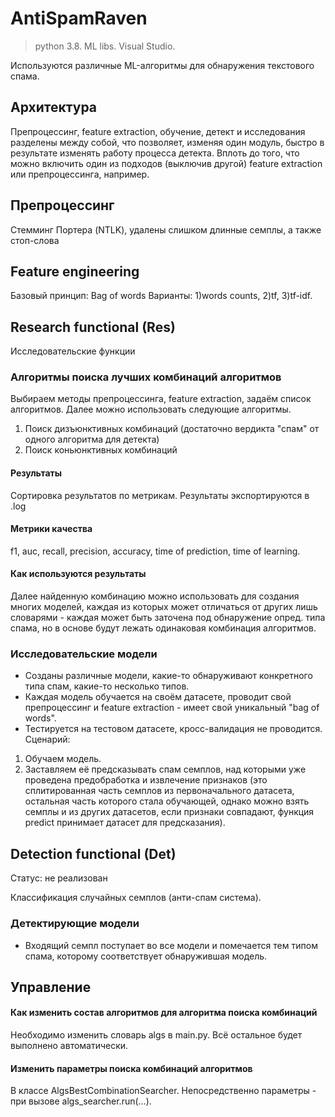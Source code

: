 # AntiSpamRaven
> python 3.8. ML libs. Visual Studio.

Используются различные ML-алгоритмы для обнаружения текстового спама.
## Архитектура
Препроцессинг, feature extraction, обучение, детект и исследования разделены между собой, что позволяет, изменяя один модуль, быстро в результате изменять работу процесса детекта. Вплоть до того, что можно включить один из подходов (выключив другой) feature extraction или препроцессинга, например. 
## Препроцессинг
Стемминг Портера (NTLK), удалены слишком длинные семплы, а также стоп-слова
## Feature engineering
Базовый принцип: Bag of words
Варианты: 1)words counts, 2)tf, 3)tf-idf. 
## Research functional (Res)
Исследовательские функции
### Алгоритмы поиска лучших комбинаций алгоритмов
Выбираем методы препроцессинга, feature extraction, задаём список алгоритмов. Далее можно использовать следующие алгоритмы.
1. Поиск дизъюнктивных комбинаций (достаточно вердикта "спам" от одного алгоритма для детекта)
2. Поиск коньюнктивных комбинаций 
#### Результаты
Сортировка результатов по метрикам. Результаты экспортируются в .log
#### Метрики качества
f1, auc, recall, precision, accuracy, time of prediction, time of learning.
#### Как используются результаты
Далее найденную комбинацию можно использовать для создания многих моделей, 
каждая из которых может отличаться от других лишь словарями - каждая может быть заточена под обнаружение опред. типа спама, 
но в основе будут лежать одинаковая комбинация алгоритмов. 
### Исследовательские модели
- Созданы различные модели, какие-то обнаруживают конкретного типа спам, какие-то несколько типов. 
- Каждая модель обучается на своём датасете, проводит свой препроцессинг и feature extraction - имеет свой уникальный "bag of words".
- Тестируется на тестовом датасете, кросс-валидация не проводится.
Сценарий: 
1. Обучаем модель.
2. Заставляем её предсказывать спам семплов, над которыми уже проведена предобработка и извлечение признаков (это сплитированная часть семплов из первоначального датасета, остальная часть которого стала обучающей, однако можно взять семплы и из других датасетов, если признаки совпадают, функция predict принимает датасет для предсказания). 
## Detection functional (Det)
Статус: не реализован

Классификация случайных семплов (анти-спам система).
### Детектирующие модели
- Входящий семпл поступает во все модели и помечается тем типом спама, которому соответствует обнаружившая модель.
## Управление
#### Как изменить состав алгоритмов для алгоритма поиска комбинаций
Необходимо изменить словарь algs в main.py. Всё остальное будет выполнено автоматически.
#### Изменить параметры поиска комбинаций алгоритмов
В классе AlgsBestCombinationSearcher. Непосредственно параметры - при вызове algs_searcher.run(...).

